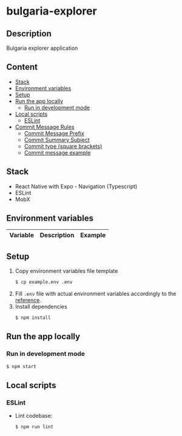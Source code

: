 # bulgaria-explorer

## Description

Bulgaria explorer application

## Content

- [Stack](#stack)
- [Environment variables](#environment-variables)
- [Setup](#setup)
- [Run the app locally](#run-the-app-locally)
  - [Run in development mode](#run-in-development-mode)
- [Local scripts](#local-scripts)
  - [ESLint](#eslint)
- [Commit Message Rules](#commit-message-rules)
  - [Commit Message Prefix](#commit-message-prefix)
  - [Commit Summary Subject](#commit-summary-subject)
  - [Commit type (square brackets)](#commit-type-square-brackets)
  - [Commit message example](#commit-message-example)

## Stack

- React Native with Expo - Navigation (Typescript)
- ESLint
- MobX

## Environment variables

| Variable | Description | Example |
| -------- | ----------- | ------- |

## Setup

1. Copy environment variables file template
   ```bash
   $ cp example.env .env
   ```
2. Fill `.env` file with actual environment variables accordingly to the [reference](#environment-variables).
3. Install dependencies
   ```bash
   $ npm install
   ```

## Run the app locally

### Run in development mode

```bash
$ npm start
```

## Local scripts

### ESLint

- Lint codebase:

  ```bash
  $ npm run lint
  ```
